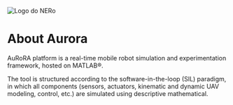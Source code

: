 
![Logo do NERo](https://www.robotica.ufv.br/wp-content/uploads/2018/09/NERO-1024x264-1024x264.png)
# About Aurora
AuRoRA platform is a real-time mobile robot simulation and experimentation framework, hosted on MATLAB®.

The tool is structured according to the software-in-the-loop (SIL) paradigm, in which all components (sensors, actuators, kinematic and
dynamic UAV modeling, control, etc.) are simulated using descriptive mathematical.

